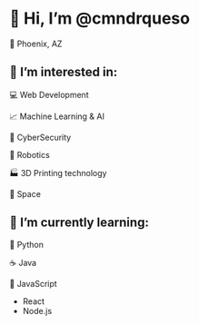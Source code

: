 # 👋 Hi, I’m  @cmndrqueso
:city_sunset: Phoenix, AZ

## 👀 I’m interested in:
:computer: Web Development

:chart_with_upwards_trend: Machine Learning & AI

:police_car: CyberSecurity

:robot: Robotics

:factory: 3D Printing technology

:rocket: Space

## 🌱 I’m currently learning: 
:snake: Python

:coffee: Java

:page_with_curl: JavaScript
  - React
  - Node.js

<!---
cmndrqueso/cmndrqueso is a ✨ special ✨ repository because its `README.md` (this file) appears on your GitHub profile.
You can click the Preview link to take a look at your changes.
--->
